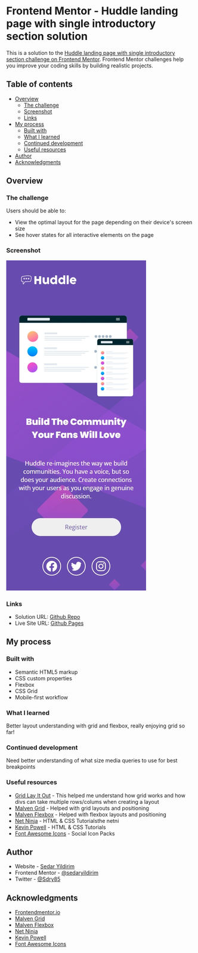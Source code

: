 # Frontend Mentor - Huddle landing page with single introductory section solution

This is a solution to the [Huddle landing page with single introductory section challenge on Frontend Mentor](https://www.frontendmentor.io/challenges/huddle-landing-page-with-a-single-introductory-section-B_2Wvxgi0). Frontend Mentor challenges help you improve your coding skills by building realistic projects. 

## Table of contents

- [Overview](#overview)
  - [The challenge](#the-challenge)
  - [Screenshot](#screenshot)
  - [Links](#links)
- [My process](#my-process)
  - [Built with](#built-with)
  - [What I learned](#what-i-learned)
  - [Continued development](#continued-development)
  - [Useful resources](#useful-resources)
- [Author](#author)
- [Acknowledgments](#acknowledgments)

## Overview

### The challenge

Users should be able to:

- View the optimal layout for the page depending on their device's screen size
- See hover states for all interactive elements on the page

### Screenshot

![](./images/screenshot.png)

### Links

- Solution URL: [Github Repo](https://github.com/sedaryildirim/huddle-landing-page)
- Live Site URL: [Github Pages](https://sedaryildirim.github.io/huddle-landing-page/)

## My process

### Built with

- Semantic HTML5 markup
- CSS custom properties
- Flexbox
- CSS Grid
- Mobile-first workflow

### What I learned

Better layout understanding with grid and flexbox, really enjoying grid so far!

### Continued development

Need better understanding of what size media queries to use for best breakpoints

### Useful resources

- [Grid Lay It Out](https://grid.layoutit.com/) - This helped me understand how grid works and how divs can take multiple rows/colums when creating a layout
- [Malven Grid](https://grid.malven.co/) - Helped with grid layouts and positioning
- [Malven Flexbox](https://flexbox.malven.co/) - Helped with flexbox layouts and positioning
- [Net Ninja](https://www.youtube.com/thenetninja) - HTML & CSS Tutorialsthe netni
- [Kevin Powell](https://www.youtube.com/kevinpowell) - HTML & CSS Tutorials
- [Font Awesome Icons](https://fontawesome.com/license) - Social Icon Packs

## Author

- Website - [Sedar Yildirim](https://github.com/sedaryildirim)
- Frontend Mentor - [@sedaryildirim](https://www.frontendmentor.io/profile/sedaryildirim)
- Twitter - [@Sdry85](https://www.twitter.com/sdry85)

## Acknowledgments

- [Frontendmentor.io](https://www.frontendmentor.io/)
- [Malven Grid](https://grid.malven.co/)
- [Malven Flexbox](https://flexbox.malven.co/)
- [Net Ninja](https://www.youtube.com/thenetninja)
- [Kevin Powell](https://www.youtube.com/kevinpowell)
- [Font Awesome Icons](https://fontawesome.com/license)
